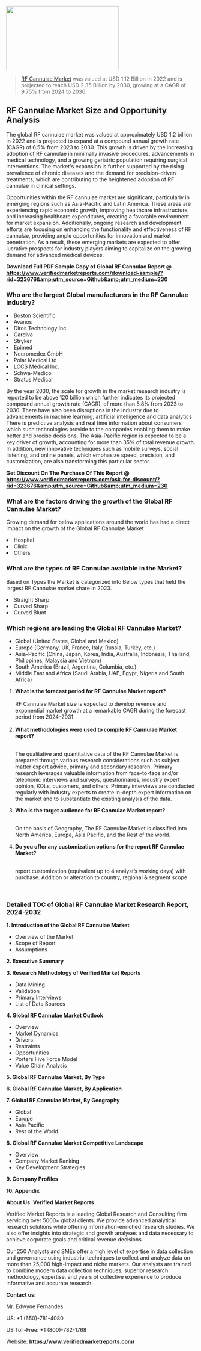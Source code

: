 <img src="https://ffe5etoiles.com/wp-content/uploads/2024/12/MST1-300x171.png" alt="" width="300" height="171" class="alignnone size-medium wp-image-20088" /><blockquote><p><p><a href="https://www.verifiedmarketreports.com/download-sample/?rid=323676&utm_source=Github&utm_medium=230" target="_blank">RF Cannulae Market</a> was valued at USD 1.12 Billion in 2022 and is projected to reach USD 2.35 Billion by 2030, growing at a CAGR of 9.75% from 2024 to 2030.</p></blockquote><p><h2>RF Cannulae Market Size and Opportunity Analysis</h2><p>The global RF cannulae market was valued at approximately USD 1.2 billion in 2022 and is projected to expand at a compound annual growth rate (CAGR) of 6.5% from 2023 to 2030. This growth is driven by the increasing adoption of RF cannulae in minimally invasive procedures, advancements in medical technology, and a growing geriatric population requiring surgical interventions. The market's expansion is further supported by the rising prevalence of chronic diseases and the demand for precision-driven treatments, which are contributing to the heightened adoption of RF cannulae in clinical settings.</p><p>Opportunities within the RF cannulae market are significant, particularly in emerging regions such as Asia-Pacific and Latin America. These areas are experiencing rapid economic growth, improving healthcare infrastructure, and increasing healthcare expenditures, creating a favorable environment for market expansion. Additionally, ongoing research and development efforts are focusing on enhancing the functionality and effectiveness of RF cannulae, providing ample opportunities for innovation and market penetration. As a result, these emerging markets are expected to offer lucrative prospects for industry players aiming to capitalize on the growing demand for advanced medical devices.</p></p><p class=""><strong>Download Full PDF Sample Copy of Global RF Cannulae Report @ <a href="https://www.verifiedmarketreports.com/download-sample/?rid=323676&amp;utm_source=Github&amp;utm_medium=230" target="_blank">https://www.verifiedmarketreports.com/download-sample/?rid=323676&amp;utm_source=Github&amp;utm_medium=230</a></strong></p><h3 id="" class="">Who are the largest Global manufacturers in the RF Cannulae industry?</h3><p><li>Boston Scientific</li><li> Avanos</li><li> Diros Technology Inc.</li><li> Cardiva</li><li> Stryker</li><li> Epimed</li><li> Neuromedex GmbH</li><li> Polar Medical Ltd</li><li> LCCS Medical Inc.</li><li> Schwa-Medico</li><li> Stratus Medical</li></p><div class=""><div class="" dir="" data-message-author-role="" data-message-id="" data-message-model-slug=""><div class=""><div class=""><div class=""><div class="" dir="" data-message-author-role="" data-message-id="" data-message-model-slug=""><div class=""><div class=""><p>By the year 2030, the scale for growth in the market research industry is reported to be above 120 billion which further indicates its projected compound annual growth rate (CAGR), of more than 5.8% from 2023 to 2030. There have also been disruptions in the industry due to advancements in machine learning, artificial intelligence and data analytics There is predictive analysis and real time information about consumers which such technologies provide to the companies enabling them to make better and precise decisions. The Asia-Pacific region is expected to be a key driver of growth, accounting for more than 35% of total revenue growth. In addition, new innovative techniques such as mobile surveys, social listening, and online panels, which emphasize speed, precision, and customization, are also transforming this particular sector.</p><p><strong>Get Discount On The Purchase Of This Report @&nbsp; <a href="https://www.verifiedmarketreports.com/ask-for-discount/?rid=323676&amp;utm_source=Github&amp;utm_medium=230" target="_blank">https://www.verifiedmarketreports.com/ask-for-discount/?rid=323676&amp;utm_source=Github&amp;utm_medium=230</a></strong></p></div></div></div></div></div></div></div></div><h3 id="" class="">What are the factors driving the growth of the Global RF Cannulae Market?</h3><p id="" class="">Growing demand for below applications around the world has had a direct impact on the growth of the Global RF Cannulae Market</p><p id="" class=""><li>Hospital</li><li> Clinic</li><li> Others</li></p><h3 id="" class="">What are the types of RF Cannulae available in the Market?</h3><p id="" class="">Based on Types the Market is categorized into Below types that held the largest RF Cannulae market share In 2023.</p><p id="" class=""><li>Straight Sharp</li><li> Curved Sharp</li><li> Curved Blunt</li></p><h3 id="" class="">Which regions are leading the Global RF Cannulae Market?</h3><ul><li>Global (United States, Global and Mexico)</li><li>Europe (Germany, UK, France, Italy, Russia, Turkey, etc.)</li><li>Asia-Pacific (China, Japan, Korea, India, Australia, Indonesia, Thailand, Philippines, Malaysia and Vietnam)</li><li>South America (Brazil, Argentina, Columbia, etc.)</li><li>Middle East and Africa (Saudi Arabia, UAE, Egypt, Nigeria and South Africa)</li></ul><p><ol><li><strong>What is the forecast period for RF Cannulae Market report?<br /></strong><br /><span data-sheets-root="1" data-sheets-value="{&quot;1&quot;:2,&quot;2&quot;:&quot;XXXX size is expected to develop revenue and exponential market growth at a remarkable CAGR during the forecast period from 2024&ndash;2030.&quot;}" data-sheets-userformat="{&quot;2&quot;:12674,&quot;4&quot;:{&quot;1&quot;:2,&quot;2&quot;:16776960},&quot;10&quot;:2,&quot;11&quot;:0,&quot;15&quot;:&quot;Arial&quot;,&quot;16&quot;:12}">RF Cannulae Market size is expected to develop revenue and exponential market growth at a remarkable CAGR during the forecast period from 2024&ndash;2031.</span><br /><br /></li><li><strong>What methodologies were used to compile RF Cannulae Market report?<br /><br /></strong><p>The qualitative and quantitative data of the&nbsp;RF Cannulae Market is prepared through various research considerations such as subject matter expert advice, primary and secondary research. Primary research leverages valuable information from face-to-face and/or telephonic interviews and surveys, questionnaires, industry expert opinion, KOLs, customers, and others. Primary interviews are conducted regularly with industry experts to create in-depth expert information on the market and to substantiate the existing analysis of the data.&nbsp;</p></li><li><strong>Who is the target audience for RF Cannulae Market report?<br /><br /></strong><p>On the basis of Geography, The&nbsp;RF Cannulae Market is classified into North America, Europe, Asia Pacific, and the Rest of the world.</p></li><li><strong>Do you offer any customization options for the report RF Cannulae Market?<br /><br /></strong><p>report customization (equivalent up to 4 analyst&rsquo;s working days) with purchase. Addition or alteration to country, regional &amp; segment scope</p><p>&nbsp;</p></li></ol></p><h3 id="" class="">Detailed TOC of Global RF Cannulae Market Research Report, 2024-2032</h3><p id="" class=""><strong>1. Introduction of the Global RF Cannulae Market</strong></p><ul><li>Overview of the Market</li><li>Scope of Report</li><li>Assumptions</li></ul><p id="" class=""><strong>2. Executive Summary</strong></p><p id="" class=""><strong>3. Research Methodology of&nbsp;Verified Market Reports</strong></p><ul><li>Data Mining</li><li>Validation</li><li>Primary Interviews</li><li>List of Data Sources</li></ul><p id="" class=""><strong>4. Global RF Cannulae Market Outlook</strong></p><ul><li>Overview</li><li>Market Dynamics</li><li>Drivers</li><li>Restraints</li><li>Opportunities</li><li>Porters Five Force Model</li><li>Value Chain Analysis</li></ul><p id="" class=""><strong>5. Global RF Cannulae Market, By&nbsp;Type</strong></p><p id="" class=""><strong>6. Global RF Cannulae Market, By Application</strong></p><p id="" class=""><strong>7. Global RF Cannulae Market, By Geography</strong></p><ul><li>Global</li><li>Europe</li><li>Asia Pacific</li><li>Rest of the World</li></ul><p id="" class=""><strong>8. Global RF Cannulae Market Competitive Landscape</strong></p><ul><li>Overview</li><li>Company Market Ranking</li><li>Key Development Strategies</li></ul><p id="" class=""><strong>9. Company Profiles</strong></p><p id="" class=""><strong>10. Appendix</strong></p><p id="" class=""><strong>About Us: Verified Market Reports</strong></p><p id="" class="">Verified Market Reports is a leading Global Research and Consulting firm servicing over 5000+ global clients. We provide advanced analytical research solutions while offering information-enriched research studies. We also offer insights into strategic and growth analyses and data necessary to achieve corporate goals and critical revenue decisions.</p><p id="" class="">Our 250 Analysts and SMEs offer a high level of expertise in data collection and governance using industrial techniques to collect and analyze data on more than 25,000 high-impact and niche markets. Our analysts are trained to combine modern data collection techniques, superior research methodology, expertise, and years of collective experience to produce informative and accurate research.</p><p id="" class=""><strong>Contact us:</strong></p><p id="" class="">Mr. Edwyne Fernandes</p><p id="" class="">US: +1 (650)-781-4080</p><p id="" class="">US Toll-Free: +1 (800)-782-1768</p><p id="" class="">Website: <a target="" data-test-app-aware-link=""><strong>https://www.verifiedmarketreports.com/</strong></a></p>
